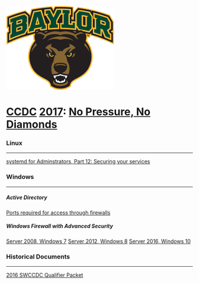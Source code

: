 ![Baylor Bears](img/bears.png)
# [CCDC](http://www.nationalccdc.org) [2017](https://southwestccdc.com/): [No Pressure, No Diamonds](https://github.com/bkjk100/NoPressureNoDiamonds)

### Linux
---
[systemd for Adminstrators, Part 12: Securing your services](http://0pointer.de/blog/projects/security.html)

### Windows
---
##### Active Directory
[Ports required for access through firewalls](https://technet.microsoft.com/en-us/library/dd772723(v=ws.10).aspx)

##### Windows Firewall with Advanced Security
[Server 2008, Windows 7](https://technet.microsoft.com/en-us/library/cc754274(v=ws.11).aspx)  
[Server 2012, Windows 8](https://technet.microsoft.com/en-us/library/hh831365(v=ws.11).aspx)  
[Server 2016, Windows 10](https://technet.microsoft.com/en-us/itpro/windows/keep-secure/windows-firewall-with-advanced-security)

### Historical Documents
---
[2016 SWCCDC Qualifier Packet](https://drive.google.com/file/d/0BzT2PVDqDSYdYXNnQnY5bWdzaGc/view)
